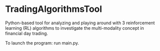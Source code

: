 # TradingAlgorithmsTool

Python-based tool for analyzing and playing around with 3 reinforcement learning (RL) algorithms to investigate the multi-modality concept in financial day trading.

To launch the program: run main.py.
